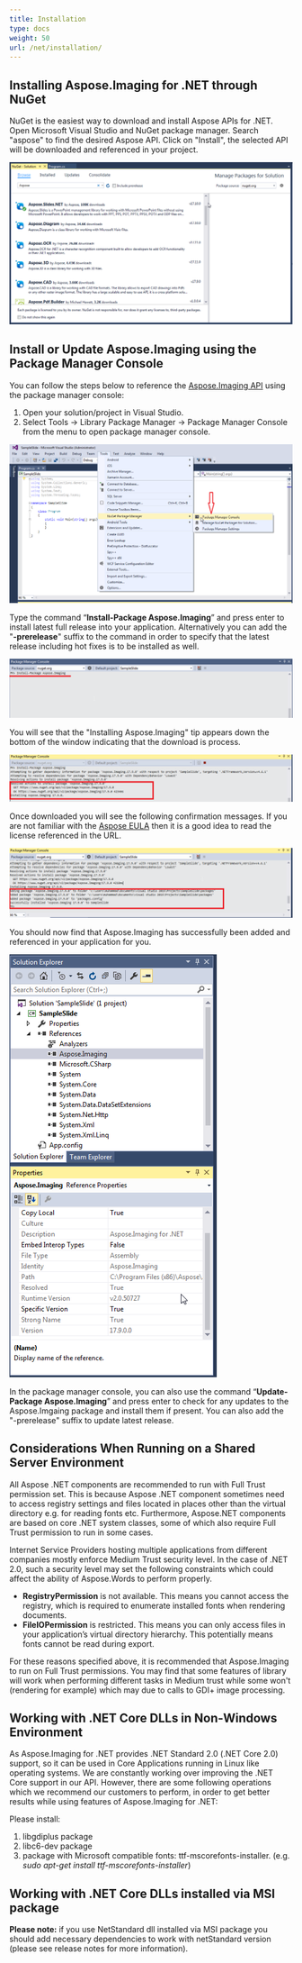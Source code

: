 ```yaml
---
title: Installation
type: docs
weight: 50
url: /net/installation/
---
```


## **Installing Aspose.Imaging for .NET through NuGet**
NuGet is the easiest way to download and install Aspose APIs for .NET. Open Microsoft Visual Studio and NuGet package manager. Search "aspose" to find the desired Aspose API. Click on "Install", the selected API will be downloaded and referenced in your project.

![todo:image_alt_text](installation_1.png)
## **Install or Update Aspose.Imaging using the Package Manager Console**
You can follow the steps below to reference the [Aspose.Imaging API](https://www.nuget.org/packages/Aspose.Imaging/) using the package manager console:

1. Open your solution/project in Visual Studio.
1. Select Tools -> Library Package Manager -> Package Manager Console from the menu to open package manager console.

![todo:image_alt_text](installation_2.png)

Type the command “**Install-Package Aspose.Imaging**” and press enter to install latest full release into your application. Alternatively you can add the "**-prerelease**" suffix to the command in order to specify that the latest release including hot fixes is to be installed as well.

![todo:image_alt_text](installation_3.png)

You will see that the "Installing Aspose.Imaging" tip appears down the bottom of the window indicating that the download is process. 

![todo:image_alt_text](installation_4.png)

Once downloaded you will see the following confirmation messages. If you are not familiar with the [Aspose EULA](https://company.aspose.com/legal/eula) then it is a good idea to read the license referenced in the URL. 

![todo:image_alt_text](installation_5.png)

You should now find that Aspose.Imaging has successfully been added and referenced in your application for you.

![todo:image_alt_text](installation_6.png)

In the package manager console, you can also use the command “**Update-Package Aspose.Imaging**” and press enter to check for any updates to the Aspose.Imgaing package and install them if present. You can also add the "-prerelease" suffix to update latest release.
## **Considerations When Running on a Shared Server Environment**
All Aspose .NET components are recommended to run with Full Trust permission set. This is because Aspose .NET component sometimes need to access registry settings and files located in places other than the virtual directory e.g. for reading fonts etc. Furthermore, Aspose.NET components are based on core .NET system classes, some of which also require Full Trust permission to run in some cases.

Internet Service Providers hosting multiple applications from different companies mostly enforce Medium Trust security level. In the case of .NET 2.0, such a security level may set the following constraints which could affect the ability of Aspose.Words to perform properly.

- **RegistryPermission** is not available. This means you cannot access the registry, which is required to enumerate installed fonts when rendering documents.
- **FileIOPermission** is restricted. This means you can only access files in your application’s virtual directory hierarchy. This potentially means fonts cannot be read during export.

For these reasons specified above, it is recommended that Aspose.Imaging to run on Full Trust permissions. You may find that some features of library will work when performing different tasks in Medium trust while some won't (rendering for example) which may due to calls to GDI+ image processing.
## **Working with .NET Core DLLs in Non-Windows Environment**
As Aspose.Imaging for .NET provides .NET Standard 2.0 (.NET Core 2.0) support, so it can be used in Core Applications running in Linux like operating systems. We are constantly working over improving the .NET Core support in our API. However, there are some following operations which we recommend our customers to perform, in order to get better results while using features of Aspose.Imaging for .NET:

Please install:

1. libgdiplus package
1. libc6-dev package
1. package with Microsoft compatible fonts: ttf-mscorefonts-installer. (e.g. *sudo apt-get install ttf-mscorefonts-installer*)
## **Working with .NET Core DLLs installed via MSI package**
**Please note:** if you use NetStandard dll installed via MSI package you should add necessary dependencies to work with netStandard version (please see release notes for more information).
